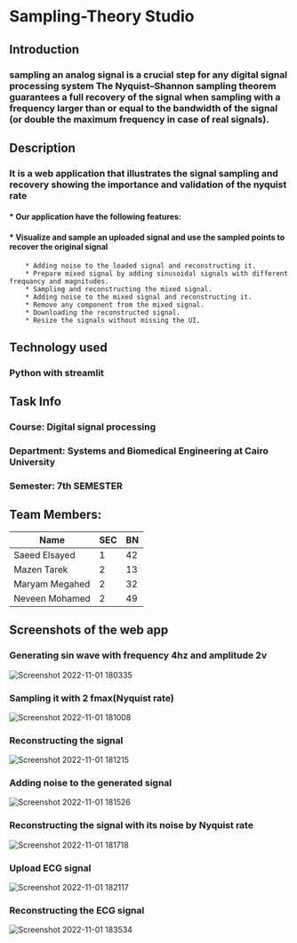 # Sampling-Theory Studio
## Introduction 
### sampling an analog signal is a crucial step for any digital signal processing system The Nyquist–Shannon sampling theorem guarantees a full recovery of the signal when sampling with a frequency larger than or equal to the bandwidth of the signal (or double the maximum frequency in case of real signals).
## Description 
### It is a web application that illustrates the signal sampling and recovery showing the importance and validation of the nyquist rate

#### * Our application have the following features:
####      * Visualize and sample an uploaded signal and use the sampled points to recover the original signal
        * Adding noise to the loaded signal and reconstructing it. 
        * Prepare mixed signal by adding sinusoidal signals with different frequancy and magnitudes. 
        * Sampling and reconstructing the mixed signal.
        * Adding noise to the mixed signal and reconstructing it.
        * Remove any component from the mixed signal.
        * Downloading the reconstructed signal.
        * Resize the signals without missing the UI.

## Technology used 
### Python with streamlit
## Task Info
### Course: Digital signal processing 
### Department: Systems and Biomedical Engineering at Cairo University
### Semester: 7th SEMESTER
## Team Members:

| Name | SEC | BN |
|------|-----|----|
| Saeed Elsayed | 1 | 42 |
| Mazen Tarek | 2 | 13 |
| Maryam Megahed | 2 | 32 |
| Neveen Mohamed | 2 | 49 | 

## Screenshots of the web app
### Generating sin wave with frequency 4hz and amplitude 2v 
![Screenshot 2022-11-01 180335](https://user-images.githubusercontent.com/92316869/199279986-e0faf0f2-4f02-46d3-9f7d-b4de2fe9c164.png)
### Sampling it with 2 fmax(Nyquist rate)
![Screenshot 2022-11-01 181008](https://user-images.githubusercontent.com/92316869/199281708-43bbdda2-a048-4792-8dc8-94b70aff34d8.png)
### Reconstructing the signal
![Screenshot 2022-11-01 181215](https://user-images.githubusercontent.com/92316869/199282014-4d7f8b9c-166c-4c04-89a6-88eda4bd3a14.png)
### Adding noise to the generated signal
![Screenshot 2022-11-01 181526](https://user-images.githubusercontent.com/92316869/199282599-b53323a2-40ee-48dd-8269-daccc74a6c5b.png)
### Reconstructing the signal with its noise by Nyquist rate
![Screenshot 2022-11-01 181718](https://user-images.githubusercontent.com/92316869/199283137-6d368efd-47a2-4617-929f-27f9aa547375.png)
### Upload ECG signal
![Screenshot 2022-11-01 182117](https://user-images.githubusercontent.com/92316869/199285467-4fbcf781-1a7d-4ac9-8beb-827ce235b639.png)
### Reconstructing the ECG signal
![Screenshot 2022-11-01 183534](https://user-images.githubusercontent.com/92316869/199287196-d3df19af-fa2c-4ca6-ac69-3f2aa65b0ce1.png)







